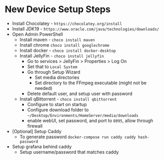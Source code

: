 # New Device Setup Steps

* Install Chocolatey - `https://chocolatey.org/install`
* Install JDK19 - `https://www.oracle.com/java/technologies/downloads/`
* Open Admin PowerShell
    * Install maven - `choco install maven`
    * Install chrome `choco install googlechrome`
    * Install docker - `choco install docker-desktop`
    * Install JellyFin - `choco install jellyfin`
        * Go to services > JellyFin > Properties > Log On
        * Set that to `Local System`
        * Go through Setup Wizard
            * Set media directories
            * Set directory to the FFmpeg executable (might not be needed)
        * Delete default user, and setup user with password
    * Install qBittorrent - `choco install qbittorrent`
        * Configure to start on startup
        * Configure download folder to `~/Desktop/Environments/HomeServer/media/downloads`
        * enable webUI, set password, and port to `8095`, allow through firewall
* [Optional] Setup Caddy
  * To generate password `docker-compose run caddy caddy hash-password`
* Setup grafana behind caddy
    * Setup username/password that matches caddy